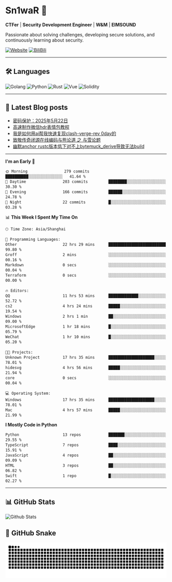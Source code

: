 # Sn1waR 👋

**CTFer** | **Security Development Engineer** | **W&M** | **EIMSOUND**

Passionate about solving challenges, developing secure solutions, and continuously learning about security.

[![Website](https://img.shields.io/website?url=https%3A%2F%2Fwww.snowywar.top)](https://www.snowywar.top) 
[![BiliBili](https://img.shields.io/badge/BiliBili-哔哩哔哩-00A1D6?style=flat&logo=bilibili&logoColor=white)](https://space.bilibili.com/8389161)  

---

## 🛠️ Languages
![Golang](https://img.shields.io/badge/-Golang-00ADD8?style=flat&logo=go&logoColor=white)
![Python](https://img.shields.io/badge/-Python-3776AB?style=flat&logo=python&logoColor=white)
![Rust](https://img.shields.io/badge/-Rust-000000?style=flat&logo=rust&logoColor=white)
![Vue](https://img.shields.io/badge/-Vue.js-4FC08D?style=flat&logo=vue.js&logoColor=white)
![Solidity](https://img.shields.io/badge/-Solidity-363636?style=flat&logo=solidity&logoColor=white)

---
## 📖 Latest Blog posts
<!-- BLOG-POST-LIST:START -->
- [密码保护：2025年5月22日](https://www.snowywar.top/4616.html)
- [高速制作微信hdr表情包教程](https://www.snowywar.top/4612.html)
- [我是如何用ai帮我快速复现clash-verge-rev 0day的](https://www.snowywar.top/4595.html)
- [致敬传奇闭源在线编码与熊论道 之 与雪论题](https://www.snowywar.top/4590.html)
- [幽默anchor rustc版本低下对不上bytemuck_derive导致无法build](https://www.snowywar.top/4587.html)
<!-- BLOG-POST-LIST:END -->
---
<!--START_SECTION:waka-->
**I'm an Early 🐤** 

```text
🌞 Morning                279 commits         ██████████░░░░░░░░░░░░░░░   41.64 % 
🌆 Daytime                203 commits         ████████░░░░░░░░░░░░░░░░░   30.30 % 
🌃 Evening                166 commits         ██████░░░░░░░░░░░░░░░░░░░   24.78 % 
🌙 Night                  22 commits          █░░░░░░░░░░░░░░░░░░░░░░░░   03.28 % 
```


📊 **This Week I Spent My Time On** 

```text
🕑︎ Time Zone: Asia/Shanghai

💬 Programming Languages: 
Other                    22 hrs 29 mins      █████████████████████████   99.80 % 
Groff                    2 mins              ░░░░░░░░░░░░░░░░░░░░░░░░░   00.16 % 
Markdown                 0 secs              ░░░░░░░░░░░░░░░░░░░░░░░░░   00.04 % 
Terraform                0 secs              ░░░░░░░░░░░░░░░░░░░░░░░░░   00.00 % 

🔥 Editors: 
QQ                       11 hrs 53 mins      █████████████░░░░░░░░░░░░   52.72 % 
cs2                      4 hrs 24 mins       █████░░░░░░░░░░░░░░░░░░░░   19.54 % 
Windows                  2 hrs 1 min         ██░░░░░░░░░░░░░░░░░░░░░░░   09.00 % 
MicrosoftEdge            1 hr 18 mins        █░░░░░░░░░░░░░░░░░░░░░░░░   05.79 % 
WeChat                   1 hr 10 mins        █░░░░░░░░░░░░░░░░░░░░░░░░   05.20 % 

🐱‍💻 Projects: 
Unknown Project          17 hrs 35 mins      ████████████████████░░░░░   78.01 % 
hidesvg                  4 hrs 56 mins       █████░░░░░░░░░░░░░░░░░░░░   21.94 % 
core                     0 secs              ░░░░░░░░░░░░░░░░░░░░░░░░░   00.04 % 

💻 Operating System: 
Windows                  17 hrs 35 mins      ████████████████████░░░░░   78.01 % 
Mac                      4 hrs 57 mins       █████░░░░░░░░░░░░░░░░░░░░   21.99 % 
```

**I Mostly Code in Python** 

```text
Python                   13 repos            ███████░░░░░░░░░░░░░░░░░░   29.55 % 
TypeScript               7 repos             ████░░░░░░░░░░░░░░░░░░░░░   15.91 % 
JavaScript               4 repos             ██░░░░░░░░░░░░░░░░░░░░░░░   09.09 % 
HTML                     3 repos             ██░░░░░░░░░░░░░░░░░░░░░░░   06.82 % 
Swift                    1 repo              █░░░░░░░░░░░░░░░░░░░░░░░░   02.27 % 
```




<!--END_SECTION:waka-->
---

## 📊 GitHub Stats
![Github Stats](https://github-readme-stats.vercel.app/api?username=jiayuqi7813&show_icons=true&theme=radical)

## 🐍 GitHub Snake
<picture>
  <source media="(prefers-color-scheme: dark)" srcset="https://raw.githubusercontent.com/jiayuqi7813/jiayuqi7813/output/github-contribution-grid-snake-dark.svg">
  <source media="(prefers-color-scheme: light)" srcset="https://raw.githubusercontent.com/jiayuqi7813/jiayuqi7813/output/github-contribution-grid-snake.svg">
  <img alt="github contribution grid snake animation" src="https://raw.githubusercontent.com/jiayuqi7813/jiayuqi7813/output/github-contribution-grid-snake.svg">
</picture>

